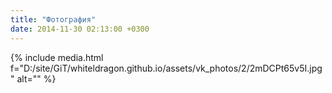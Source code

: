 ```yaml
---
title: "Фотография"
date: 2014-11-30 02:13:00 +0300
---
```



{% include media.html f="D:/site/GiT/whiteldragon.github.io/assets/vk_photos/2/2mDCPt65v5I.jpg" alt="" %}
